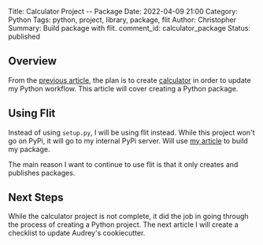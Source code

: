 Title: Calculator Project -- Package
Date: 2022-04-09 21:00
Category: Python
Tags: python, project, library, package, flit
Author: Christopher
Summary: Build package with flit.
comment_id: calculator_package
Status: published

## Overview

From the 
[previous article]({filename}/python/2022-04-04-calculator_project_docs.md),
the plan is to create [calculator](https://github.com/cetyler/calculator) in
order to update my Python workflow.
This article will cover creating a Python package.

## Using Flit

Instead of using ``setup.py``, I will be using flit instead.
While this project won't go on PyPi, it will go to my internal PyPi server.
Will use [my article]({filename}/python/2021-04-17-create_package.md) to build my
package.

The main reason I want to continue to use flit is that it only creates and
publishes packages.

## Next Steps

While the calculator project is not complete, it did the job in going through
the process of creating a Python project.
The next article I will create a checklist to update Audrey's cookiecutter.

